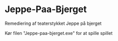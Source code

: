 # Jeppe-Paa-Bjerget
Remediering af teaterstykket Jeppe på bjerget

Kør filen "Jeppe-paa-bjerget.exe" for at spille spillet
